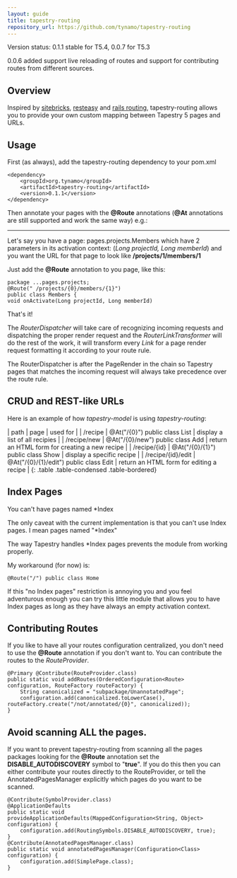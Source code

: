 ```yaml
---
layout: guide
title: tapestry-routing
repository_url: https://github.com/tynamo/tapestry-routing
---
```



<div markdown="1" class="alert alert-info">
Version status: 0.1.1 stable for T5.4, 0.0.7 for T5.3

0.0.6 added support live reloading of routes and support for contributing routes from different sources.
</div>

## Overview

Inspired by [sitebricks](http://code.google.com/p/google-sitebricks/), [resteasy](http://www.jboss.org/resteasy) and [rails routing](http://guides.rubyonrails.org/routing.html), tapestry-routing allows you to provide your own custom mapping between Tapestry 5 pages and URLs.

## Usage

First (as always), add the tapestry-routing dependency to your pom.xml

	<dependency>
		<groupId>org.tynamo</groupId>
		<artifactId>tapestry-routing</artifactId>
		<version>0.1.1</version>
	</dependency>

Then annotate your pages with the **@Route** annotations (**@At** annotations are still supported and work the same way)
e.g.:

---

Let's say you have a page: pages.projects.Members which have 2 parameters in its activation context: (*Long projectId, Long memberId*) and you want the URL for that page to look like **/projects/1/members/1**

Just add the **@Route** annotation to you page, like this:

	package ...pages.projects;
	@Route(" /projects/{0}/members/{1}")
	public class Members {
	void onActivate(Long projectId, Long memberId)

That's it!

The *RouterDispatcher* will take care of recognizing incoming requests and dispatching the proper render request and the *RouterLinkTransformer* will do the rest of the work, it will transform every *Link* for a page render request formatting it according to your route rule.

<div markdown="1" class="alert alert-info">
The RouterDispatcher is after the PageRender in the chain so Tapestry pages that matches the incoming request will always take precedence over the route rule.
</div>

## CRUD and REST-like URLs

Here is an example of how *tapestry-model* is using *tapestry-routing*:

| path | page | used for |
| /recipe | @At("/{0}") public class List | display a list of all recipies |
| /recipe/new | @At("/{0}/new") public class Add | return an HTML form for creating a new recipe |
| /recipe/{id} | @At("/{0}/{1}") public class Show | display a specific recipe |
| /recipe/{id}/edit | @At("/{0}/{1}/edit") public class Edit | return an HTML form for editing a recipe |
{: .table .table-condensed .table-bordered}

## Index Pages

<div markdown="1" class="alert alert-error">
You can't have pages named *Index
</div>

The only caveat with the current implementation is that you can't use Index pages. I mean pages named "*Index"

The way Tapestry handles *Index pages prevents the module from working properly.

My workaround (for now) is:

	@Route("/") public class Home

<div markdown="1" class="alert alert-error">
If this "no Index pages" restriction is annoying you and you feel adventurous enough you can try this little module <https://gist.github.com/3360101> that allows you to have Index pages as long as they have always an empty activation context. 
</div>
 
## Contributing Routes

If you like to have all your routes configuration centralized, you don't need to use the **@Route** annotation if you don't want to.  You can contribute the routes to the *RouteProvider*.

	@Primary @Contribute(RouteProvider.class)
	public static void addRoutes(OrderedConfiguration<Route> configuration, RouteFactory routeFactory) {
		String canonicalized = "subpackage/UnannotatedPage";
		configuration.add(canonicalized.toLowerCase(), routeFactory.create("/not/annotated/{0}", canonicalized));
	}

## Avoid scanning ALL the pages. 

If you want to prevent tapestry-routing from scanning all the pages packages looking for the **@Route** annotation set the **DISABLE_AUTODISCOVERY** symbol to "**true**". If you do this then you can either contribute your routes directly to the RouteProvider, or tell the AnnotatedPagesManager explicitly which pages do you want to be scanned. 

	@Contribute(SymbolProvider.class)
	@ApplicationDefaults
	public static void provideApplicationDefaults(MappedConfiguration<String, Object> configuration) {
		configuration.add(RoutingSymbols.DISABLE_AUTODISCOVERY, true);
	}
	@Contribute(AnnotatedPagesManager.class)
	public static void annotatedPagesManager(Configuration<Class> configuration) {
		configuration.add(SimplePage.class);
	}
 

 
